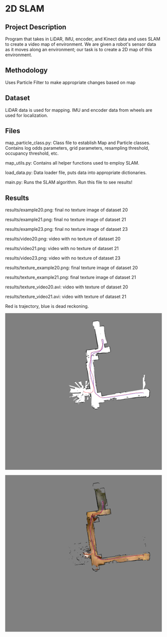 # 2D SLAM

## Project Description
Program that takes in LiDAR, IMU, encoder, and Kinect data and uses SLAM to create a video map of environment. We are given a robot's sensor data as it moves along an environment; our task is to create a 2D map of this environment.

## Methodology
Uses Particle Filter to make appropriate changes based on map

## Dataset 
LiDAR data is used for mapping. IMU and encoder data from wheels are used for localization.

## Files
map_particle_class.py: Class file to establish Map and Particle classes. Contains log odds parameters, grid parameters, resampling threshold, occupancy threshold, etc.

map_utils.py: Contains all helper functions used to employ SLAM. 

load_data.py: Data loader file, puts data into appropriate dictionaries.

main.py: Runs the SLAM algorithm. Run this file to see results!

## Results

results/example20.png: final no texture image of dataset 20

results/example21.png: final no texture image of dataset 21

results/example23.png: final no texture image of dataset 23

results/video20.png: video with no texture of dataset 20

results/video21.png: video with no texture of dataset 21

results/video23.png: video with no texture of dataset 23

results/texture_example20.png: final texture image of dataset 20

results/texture_example21.png: final texture image of dataset 21

results/texture_video20.avi: video with texture of dataset 20

results/texture_video21.avi: video with texture of dataset 21


Red is trajectory, blue is dead reckoning.

![alt text](results/example20.png?raw=True 'Occupancy map, white is free space')

![alt text](results/texture_example20.png?raw=True 'Texture map')


